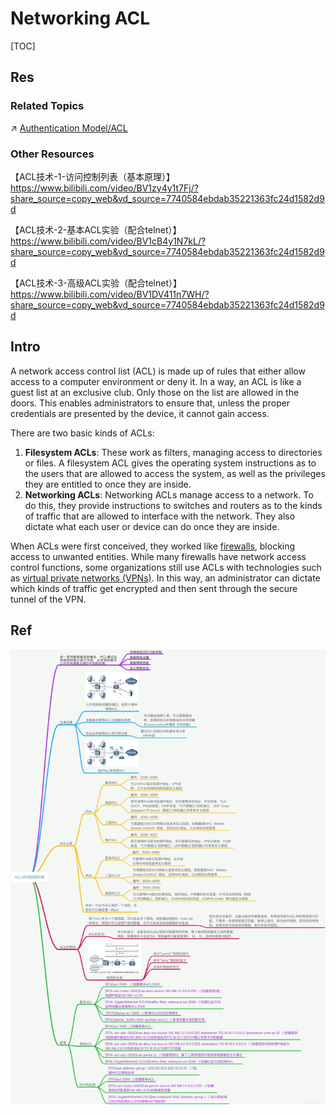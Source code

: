 # Networking ACL

[TOC]



## Res
### Related Topics
↗ [Authentication Model/ACL](../../../../⛈️%20Risk%20Management/🐺%20Risk%20Countermeasures%20&%20Security%20Control/Identity%20&%20Access%20Management%20(IAM)/Access%20Control%20(访问控制)/📌%20Access%20Control%20Models/DAC%20(Discretionary%20Access%20Control)/ACL%20(Access%20Control%20List)%20Based%20AC%20Models/ACL%20(Access%20Control%20List).md)


### Other Resources
【ACL技术-1-访问控制列表（基本原理）】 https://www.bilibili.com/video/BV1zy4y1t7Fj/?share_source=copy_web&vd_source=7740584ebdab35221363fc24d1582d9d

【ACL技术-2-基本ACL实验（配合telnet）】 https://www.bilibili.com/video/BV1cB4y1N7kL/?share_source=copy_web&vd_source=7740584ebdab35221363fc24d1582d9d

【ACL技术-3-高级ACL实验（配合telnet）】 https://www.bilibili.com/video/BV1DV411n7WH/?share_source=copy_web&vd_source=7740584ebdab35221363fc24d1582d9d



## Intro
A network access control list (ACL) is made up of rules that either allow access to a computer environment or deny it. In a way, an ACL is like a guest list at an exclusive club. Only those on the list are allowed in the doors. This enables administrators to ensure that, unless the proper credentials are presented by the device, it cannot gain access. 

There are two basic kinds of ACLs:
1. **Filesystem ACLs**: These work as filters, managing access to directories or files. A filesystem ACL gives the operating system instructions as to the users that are allowed to access the system, as well as the privileges they are entitled to once they are inside.
2. **Networking ACLs**: Networking ACLs manage access to a network. To do this, they provide instructions to switches and routers as to the kinds of traffic that are allowed to interface with the network. They also dictate what each user or device can do once they are inside.

When ACLs were first conceived, they worked like [firewalls](https://www.fortinet.com/resources/cyberglossary/how-does-a-firewall-work), blocking access to unwanted entities. While many firewalls have network access control functions, some organizations still use ACLs with technologies such as [virtual private networks (VPNs)](https://www.fortinet.com/resources/cyberglossary/what-is-a-vpn). In this way, an administrator can dictate which kinds of traffic get encrypted and then sent through the secure tunnel of the VPN.



## Ref
[What Is a Network Access Control List?]: https://www.fortinet.com/resources/cyberglossary/network-access-control-list
[华为网络设备上的常用安全技术（一）：ACL]: https://blog.51cto.com/1184394769/822574
[访问控制技术]: https://www.cnblogs.com/SingleCat/p/13554038.html
[安全策略]: https://blog.csdn.net/qq_38668258/article/details/88126831
[ACL（访问控制列表）基础篇-超有趣学网络 - 叶焕新的文章 - 知乎]: https://zhuanlan.zhihu.com/p/39191464

[👍 全网最全网络基础思维导图（38张) | SDNLAB]: https://mp.weixin.qq.com/s/jlstOkjnJtrLKOGtWedebA
![](../../../../../../Assets/Pics/Pasted%20image%2020250316222855.png)